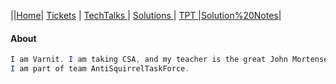 
||[Home](.)| [Tickets](Tickets) | [TechTalks ](TechTalks)| [Solutions ](.//Solutions)| [TPT ](.)|[Solution%20Notes](Solution%20Notes)|
#### About
```java 
I am Varnit. I am taking CSA, and my teacher is the great John Mortensen. 
I am part of team AntiSquirrelTaskForce.
```

